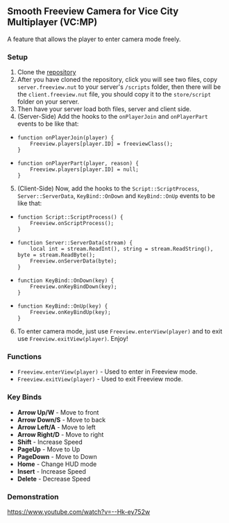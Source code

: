 ## Smooth Freeview Camera for Vice City Multiplayer (VC:MP)
A feature that allows the player to enter camera mode freely.

### Setup
1. Clone the [repository](https://github.com/Razorn7/Smooth-Freeview-Camera-for-VCMP/)
2. After you have cloned the repository, click you will see two files, copy `server.freeview.nut` to your server's `/scripts` folder, then there will be the `client.freeview.nut` file, you should copy it to the `store/script` folder on your server.
3. Then have your server load both files, server and client side.
4. (Server-Side) Add the hooks to the `onPlayerJoin` and `onPlayerPart` events to be like that:

- ```squirrel
  function onPlayerJoin(player) {
	  Freeview.players[player.ID] = freeviewClass();
  }
  
- ```squirrel
  function onPlayerPart(player, reason) {
	  Freeview.players[player.ID] = null;
  }

5. (Client-Side) Now, add the hooks to the `Script::ScriptProcess`, `Server::ServerData`, `KeyBind::OnDown` and `KeyBind::OnUp` events to be like that:

- ```squirrel
  function Script::ScriptProcess() {
	  Freeview.onScriptProcess();
  }
  
- ```squirrel
  function Server::ServerData(stream) {
	  local int = stream.ReadInt(), string = stream.ReadString(), byte = stream.ReadByte();
	  Freeview.onServerData(byte);
  }

- ```squirrel
  function KeyBind::OnDown(key) {
	  Freeview.onKeyBindDown(key);
  }
  
- ```squirrel
  function KeyBind::OnUp(key) {
	  Freeview.onKeyBindUp(key);
  }

6. To enter camera mode, just use `Freeview.enterView(player)` and to exit use `Freeview.exitView(player)`. Enjoy!

### Functions
- `Freeview.enterView(player)` - Used to enter in Freeview mode.
- `Freeview.exitView(player)` - Used to exit Freeview mode.

### Key Binds
- **Arrow Up/W** - Move to front
- **Arrow Down/S** - Move to back
- **Arrow Left/A** - Move to left
- **Arrow Right/D** - Move to right
- **Shift** - Increase Speed
- **PageUp** - Move to Up
- **PageDown** - Move to Down
- **Home** - Change HUD mode
- **Insert** - Increase Speed
- **Delete** - Decrease Speed

### Demonstration
https://www.youtube.com/watch?v=--Hk-ey752w
